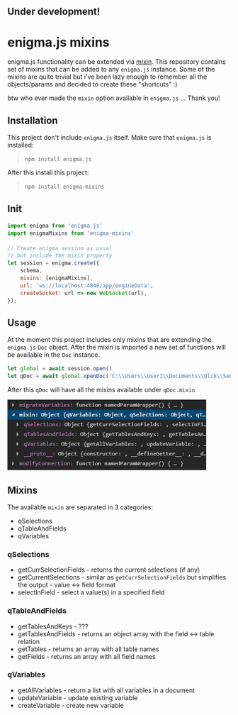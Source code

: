 ## **Under development!**

# enigma.js mixins

enigma.js functionality can be extended via [mixin](https://github.com/qlik-oss/enigma.js/blob/41c33604f7e384d0a34a502bd29e9f3db94dd9d2/docs/api.md#mixins). This repository contains set of mixins that can be added to any `enigma.js` instance. Some of the mixins are quite trivial but i've been lazy enough to remember all the objects/params and decided to create these "shortcuts" :)

btw who ever made the `mixin` option available in `enigma.js` ... Thank you!

## Installation

This project don't include `enigma.js` itself. Make sure that `enigma.js` is installed:

>`npm install enigma.js`

After this install this project:

>`npm install enigma-mixins`

## Init

```javascript
import enigma from 'enigma.js'
import enigmaMixins from 'enigma-mixins'

// Create enigma session as usual
// but include the mixin property
let session = enigma.create({
    schema,
    mixins: [enigmaMixins],
    url: 'ws://localhost:4848/app/engineData',
    createSocket: url => new WebSocket(url),
});
```

## Usage

At the moment this project includes only mixins that are extending the `enigma.js` `Doc` object. After the mixin is imported a new set of functions will be available in the `Doc` instance.

```javascript
let global = await session.open()
let qDoc = await global.openDoc('C:\\Users\\User1\\Documents\\Qlik\\Sense\\Apps\\Helpdesk Management.qvf')
```

After this `qDoc` will have all the mixins available under `qDoc.mixin` 

![mixin](https://raw.githubusercontent.com/countnazgul/enigma-mixin/master/src/images/mixin.png)


## Mixins

The available `mixin` are separated in 3 categories:

* qSelections 
* qTableAndFields 
* qVariables

### qSelections

* getCurrSelectionFields - returns the current selections (if any)
* getCurrentSelections - similar as `getCurrSelectionFields` but simplifies the output - value <-> field format 
* selectInField - select a value(s) in a specified field

### qTableAndFields

* getTablesAndKeys - ??? 
* getTablesAndFields - returns an object array with the field <-> table relation
* getTables - returns an array with all table names
* getFields - returns an array with all field names

### qVariables

* getAllVariables - return a list with all variables in a document
* updateVariable - update existing variable
* createVariable - create new variable
